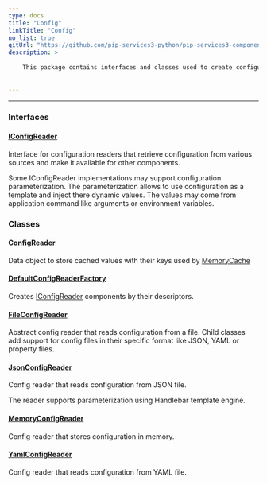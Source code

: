 ```yaml
---
type: docs
title: "Config"
linkTitle: "Config"
no_list: true
gitUrl: "https://github.com/pip-services3-python/pip-services3-components-python"
description: >
    
    This package contains interfaces and classes used to create configuration readers from different sources, such as YAML and JSON files. 
    
    
---
```

---

<div class="module-body"> 

### Interfaces

#### [IConfigReader](iconfig_reader)
Interface for configuration readers that retrieve configuration from various sources
and make it available for other components.

Some IConfigReader implementations may support configuration parameterization.
The parameterization allows to use configuration as a template and inject there dynamic values.
The values may come from application command like arguments or environment variables.

### Classes

#### [ConfigReader](config_reader)
Data object to store cached values with their keys used by [MemoryCache](../memory_cache)

#### [DefaultConfigReaderFactory](default_config_reader_factory)
Creates [IConfigReader](iconfig_reader) components by their descriptors.

#### [FileConfigReader](file_config_reader)
Abstract config reader that reads configuration from a file.
Child classes add support for config files in their specific format
like JSON, YAML or property files.

#### [JsonConfigReader](json_config_reader)
Config reader that reads configuration from JSON file.

The reader supports parameterization using Handlebar template engine.


#### [MemoryConfigReader](memory_config_reader)
Config reader that stores configuration in memory.

#### [YamlConfigReader](yaml_config_reader)
Config reader that reads configuration from YAML file.


</div>
